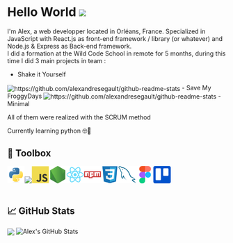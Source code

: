 # Hello World <img src="https://raw.githubusercontent.com/MartinHeinz/MartinHeinz/master/wave.gif" width="30px">  

I'm Alex, a web developper located in Orléans, France. Specialized in JavaScript with React.js as front-end framework / library (or whatever) and Node.js & Express as Back-end framework.<br/>
I did a formation at the Wild Code School in remote for 5 months, during this time I did 3 main projects in team :
- Shake it Yourself
<img align="center" src="https://github-readme-stats.vercel.app/api/pin/?username=alexandresegault&repo=shakeItYourself" alt="https://github.com/alexandresegault/github-readme-stats">
- Save My FroggyDays
<img align="center" src="https://github-readme-stats.vercel.app/api/pin/?username=alexandresegault&repo=remote-js-202011-froggy-devs" alt="https://github.com/alexandresegault/github-readme-stats">
- Minimal


All of them were realized with the SCRUM method

Currently learning python 🤓🐍 
<br/>
## 🔧 Toolbox 

<img src="https://github.com/devicons/devicon/blob/master/icons/python/python-original.svg" width="40px"><img src ="https://cdn.icon-icons.com/icons2/2107/PNG/512/file_type_kivy_icon_130489.png" width="40px"><img src ="https://github.com/devicons/devicon/blob/master/icons/javascript/javascript-original.svg" width="40px"><img src ="https://github.com/devicons/devicon/blob/master/icons/nodejs/nodejs-original.svg" width="40px"><img src ="https://github.com/devicons/devicon/blob/master/icons/react/react-original.svg" width="40px"><img src ="https://github.com/devicons/devicon/blob/master/icons/npm/npm-original-wordmark.svg" width="40px"><img src ="https://github.com/devicons/devicon/blob/master/icons/css3/css3-original.svg" width="40px"><img src ="https://github.com/devicons/devicon/blob/master/icons/mysql/mysql-original.svg" width="40px"><img src="https://github.com/devicons/devicon/blob/master/icons/figma/figma-original.svg" width="40px"><img src="https://github.com/devicons/devicon/blob/master/icons/trello/trello-plain.svg" width="40px">
<br/>
<br/>

## &#x1f4c8; GitHub Stats


  <img align="center" src="https://github-readme-stats.vercel.app/api/top-langs/?username=alexandresegault&hide=css,html&hide_border=true&layout=compact&title_color=d6be35&text_color=c9cacc&icon_color=d6be35&bg_color=1d1f21" />
  <img align="top" src="https://github-readme-stats.vercel.app/api?username=alexandresegault&show_icons=true&hide_border=true&line_height=27&count_private=true&title_color=d6be35&text_color=ffffff&icon_color=d6be35&bg_color=1d1f21" alt="Alex's GitHub Stats" />
